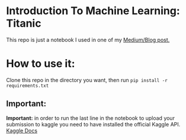 # Introduction To Machine Learning: Titanic

This repo is just a notebook I used in one of my [Medium/Blog post.](https://medium.com/@tomas.ertola/introducci%C3%B3n-a-machine-learning-para-principiantes-9aee97cc77f)


# How to use it:

Clone this repo in the directory you want, then run 
 ```pip install -r requirements.txt ``` <br>
 
 ## Important:
 
 **Important:** in order to run the last line in the notebook to upload your submission to kaggle you need to have installed the official Kaggle API. [Kaggle Docs](https://github.com/Kaggle/kaggle-api)
